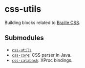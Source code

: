 css-utils
=========

Building blocks related to [Braille CSS][braillecss].

Submodules
----------

- [`css-utils`](css-utils/src/main)
- [`css-core`](css-core/src/main): CSS parser in Java.
- [`css-calabash`](css-calabash/src/main): XProc bindings.


[braillecss]: http://snaekobbi.github.io/braille-css-spec
